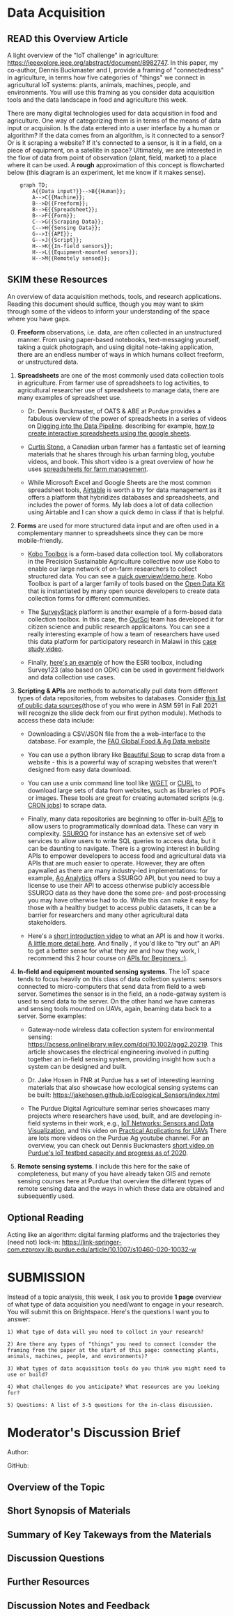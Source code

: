 # Data Acquisition

## **READ this Overview Article** 
A light overview of the "IoT challenge" in agriculture: https://ieeexplore.ieee.org/abstract/document/8982747. In this paper, my co-author, Dennis Buckmaster and I, provide a framing of "connectedness" in agriculture, in terms how five categories of "things" we connect in agricultural IoT systems: plants, animals, machines, people, and environments. You will use this framing as you consider data acquisition tools and the data landscape in food and agriculture this week.

There are many digital technologies used for data acquisition in food and agriculture. One way of categorizing them is in terms of the means of data input or acquisiion. Is the data entered into a user interface by a human or algorithm? If the data comes from an algorithm, is it connected to a sensor? Or is it scraping a website? If it's connected to a sensor, is it in a field, on a piece of equipment, on a satellite in space? Ultimately, we are interested in the flow of data from point of observation (plant, field, market) to a place where it can be used. A **rough** approximation of this concept is flowcharted below (this diagram is an experiment, let me know if it makes sense). 

```mermaid
	graph TD;
		A{{Data input?}}-->B{{Human}};
		A-->C{{Machine}};
		B-->D{{Freeform}};
		B-->E{{Spreadsheet}};
		B-->F{{Form}};
		C-->G{{Scraping Data}};
		C-->H{{Sensing Data}};
		G-->I{{API}};
		G-->J{{Script}};
		H-->K{{In-field sensors}};
		H-->L{{Equipment-mounted senors}};
		H-->M{{Remotely sensed}};
```

## **SKIM these Resources** 
An overview of data acquisition methods, tools, and research applications. Reading this document should suffice, though you may want to skim through some of the videos to inform your understanding of the space where you have gaps.

0. **Freeform** observations, i.e. data, are often collected in an unstructured manner. From using paper-based notebooks, text-messaging yourself, taking a quick photograph, and using digital note-taking application, there are an endless number of ways in which humans collect freeform, or unstructured data. 

1. **Spreadsheets** are one of the most commonly used data collection tools in agriculture. From farmer use of spreadsheets to log activities, to agricultural researcher use of spreadsheets to manage data, there are many examples of spreadsheet use. 

	- Dr. Dennis Buckmaster, of OATS & ABE at Purdue provides a fabulous overview of the power of spreadsheets in a series of videos on [Digging into the Data Pipeline](https://ag.purdue.edu/digital-ag-resources/fall-webinar-series-digging-into-the-data-pipeline/). describing for example, [how to create interactive spreadsheets using the google sheets](https://ag.purdue.edu/digital-ag-resources/creating-savvy-spreadsheets/).

	- [Curtis Stone](https://theurbanfarmer.co/), a Canadian urban farmer has a fantastic set of learning materials that he shares through his urban farming blog, youtube videos, and book. This short video is a great overview of how he uses [spreadsheets for farm management](https://youtu.be/S2hXlswMwZQ).

	- While Microsoft Excel and Google Sheets are the most common spreadsheet tools, [Airtable](https://airtable.com/) is worth a try for data management as it offers a platform that hybridizes databases and spreadsheets, and includes the power of forms. My lab does a lot of data collection using Airtable and I can show a quick demo in class if that is helpful.

2. **Forms** are used for more structured data input and are often used in a complementary manner to spreadsheets since they can be more mobile-friendly. 
	- [Kobo Toolbox](https://www.kobotoolbox.org/) is a form-based data collection tool. My collaborators in the Precision Sustainable Agriculture collective now use Kobo to enable our large network of on-farm researchers to collect structured data. You can see a [quick overview/demo here](https://youtu.be/h8NNsdYILlU). Kobo Toolbox is part of a larger family of tools based on the [Open Data Kit](https://getodk.org/) that is instantiated by many open source developers to create data collection forms for different communities. 

	- The [SurveyStack](https://app.surveystack.io/) platform is another example of a form-based data collection toolbox. In this case, the [OurSci](https://www.our-sci.net/) team has developed it for citizen science and public research applicaitons. You can see a really interesting example of how a team of researchers have used this data platform for participatory research in Malawi in this [case study video](https://youtu.be/0NdNST_ewTw).

	- Finally, [here's an example](https://youtu.be/qd7lDGa2l8U) of how the ESRI toolbox, including Survey123 (also based on ODK) can be used in goverment fieldwork and data collection use cases.

3. **Scripting & APIs** are methods to automatically pull data from different types of data repositories, from websites to databases. Consider [this list of public data sources](http://www.aginformaticslab.org/ag-informatics-course/module2/lecture2.1.html#/28)(those of you who were in ASM 591 in Fall 2021 will recognize the slide deck from our first python module). Methods to access these data include:

	- Downloading a CSV/JSON file from the a web-interface to the database. For example, the [FAO Global Food & Ag Data website](http://www.fao.org/faostat/en/)

	- You can use a python library like [Beautiful Soup](https://www.crummy.com/software/BeautifulSoup/) to scrap data from a website - this is a powerful way of scraping websites that weren't designed from easy data download.

	- You can use a unix command line tool like [WGET](https://www.gnu.org/software/wget/) or [CURL](https://curl.se/) to download large sets of data from websites, such as libraries of PDFs or images. These tools are great for creating automated scripts (e.g. [CRON jobs](https://en.wikipedia.org/wiki/Cron)) to scrape data.

	- Finally, many data repositories are beginning to offer in-built [APIs](https://en.wikipedia.org/wiki/API) to allow users to programmatically download data. These can vary in complexity. [SSURGO](https://sdmdataaccess.nrcs.usda.gov/) for instance has an extensive set of web services to allow users to write SQL queries to access data, but it can be daunting to navigate. There is a growing interest in building APIs to empower developers to access food and agricultural data via APIs that are much easier to operate. However, they are often paywalled as there are many industry-led implementations: for example, [Ag Analytics](https://ag-analytics.portal.azure-api.net/docs/services/ssurgo-soil-v2/operations/post-ssurgo?) offers a SSURGO API, but you need to buy a license to use their API to access otherwise publicly accessible SSURGO data as they have done the some pre- and post-processing you may have otherwise had to do. While this can make it easy for those with a healthy budget to access public datasets, it can be a barrier for researchers and many other agricultural data stakeholders.

	- Here's a [short introduction video](https://www.youtube.com/watch?v=Yzx7ihtCGBs) to what an API is and how it works. [A little more detail here](https://www.youtube.com/watch?v=lsMQRaeKNDk). And finally , if you'd like to "try out" an API to get a better sense for what they are and how they work, I recommend this 2 hour course on [APIs for Beginners :)](https://www.youtube.com/watch?v=GZvSYJDk-us).

4. **In-field and equipment mounted sensing systems.**  The IoT space tends to focus heavily on this class of data collection systems: sensors connected to micro-computers that send data from field to a web server. Sometimes the sensor is in the field, an a node-gatway system is used to send data to the server. On the other hand we have cameras and sensing tools mounted on UAVs, again, beaming data back to a server. Some examples:

	- Gateway-node wireless data collection system for environmental sensing: https://acsess.onlinelibrary.wiley.com/doi/10.1002/agg2.20219. This article showcases the electrical engineering involved in putting together an in-field sensing system, providing insight how such a system can be designed and built.

	- Dr. Jake Hosen in FNR at Purdue has a set of interesting learning materials that also showcase how ecological sensing systems can be built: https://jakehosen.github.io/Ecological_Sensors/index.html

	- The Purdue Digital Agriculture seminar series showcases many projects where researchers have used, built, and are developing in-field systems in their work, e.g., [IoT Networks: Sensors and Data Visualization](https://youtu.be/IOZkiJK4Plw), and this video on [Practical Applications for UAVs](https://www.youtube.com/watch?v=HnSgC0AdbLk&list=PLVrv1vgCwEkntPHttMSdY0-nzBCHlhjBJ&index=39) There are lots more videos on the Purdue Ag youtube channel. For an overview, you can check out Dennis Buckmasters [short video on Purdue's IoT testbed capacity and progress as of 2020](https://www.youtube.com/watch?v=Zi31BqoFaTE&list=PLVrv1vgCwEkntPHttMSdY0-nzBCHlhjBJ&index=3).

5. **Remote sensing systems**. I include this here for the sake of completeness, but many of you have already taken GIS and remote sensing courses here at Purdue that overview the different types of remote sensing data and the ways in which these data are obtained and subsequently used.

## Optional Reading
Acting like an algorithm: digital farming platforms and the trajectories they (need not) lock-in: https://link-springer-com.ezproxy.lib.purdue.edu/article/10.1007/s10460-020-10032-w

# SUBMISSION

Instead of a topic analysis, this week, I ask you to provide **1 page** overview of what type of data acquisition you need/want to engage in your research. You will submit this on Brightspace. Here's the questions I want you to answer:

	1) What type of data will you need to collect in your research? 

	2) Are there any types of "things" you need to connect (consder the framing from the paper at the start of this page: connecting plants, animals, machines, people, and environments)?

	3) What types of data acquisition tools do you think you might need to use or build?

	4) What challenges do you anticipate? What resources are you looking for?

	5) Questions: A list of 3-5 questions for the in-class discussion.


# Moderator's Discussion Brief
Author: 

GitHub: 

## Overview of the Topic

 

## Short Synopsis of Materials


## Summary of Key Takeways from the Materials




## Discussion Questions



## Further Resources



## Discussion Notes and Feedback
